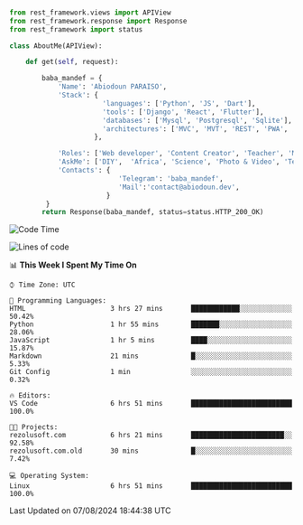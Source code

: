 ###
```python
from rest_framework.views import APIView
from rest_framework.response import Response
from rest_framework import status

class AboutMe(APIView):

    def get(self, request):

        baba_mandef = {
            'Name': 'Abiodoun PARAISO',
            'Stack': {
                       'languages': ['Python', 'JS', 'Dart'],
                       'tools': ['Django', 'React', 'Flutter'],
                       'databases': ['Mysql', 'Postgresql', 'Sqlite'],
                       'architectures': ['MVC', 'MVT', 'REST', 'PWA', 'SPA', 'MicroServices']
                     },

            'Roles': ['Web developer', 'Content Creator', 'Teacher', 'Mentor'],
            'AskMe': ['DIY',  'Africa', 'Science', 'Photo & Video', 'Tech'],
            'Contacts': {
                           'Telegram': 'baba_mandef',
                           'Mail':'contact@abiodoun.dev',
                        }
         }
        return Response(baba_mandef, status=status.HTTP_200_OK)

```                    

<!--START_SECTION:waka-->
![Code Time](http://img.shields.io/badge/Code%20Time-1%2C112%20hrs%2024%20mins-blue)

![Lines of code](https://img.shields.io/badge/From%20Hello%20World%20I%27ve%20Written-420%20Thousand%20lines%20of%20code-blue)

📊 **This Week I Spent My Time On** 

```text
⌚︎ Time Zone: UTC

💬 Programming Languages: 
HTML                     3 hrs 27 mins       ████████████░░░░░░░░░░░░░   50.42% 
Python                   1 hr 55 mins        ███████░░░░░░░░░░░░░░░░░░   28.06% 
JavaScript               1 hr 5 mins         ████░░░░░░░░░░░░░░░░░░░░░   15.87% 
Markdown                 21 mins             █░░░░░░░░░░░░░░░░░░░░░░░░   5.33% 
Git Config               1 min               ░░░░░░░░░░░░░░░░░░░░░░░░░   0.32%

🔥 Editors: 
VS Code                  6 hrs 51 mins       █████████████████████████   100.0%

🐱‍💻 Projects: 
rezolusoft.com           6 hrs 21 mins       ███████████████████████░░   92.58% 
rezolusoft.com.old       30 mins             █░░░░░░░░░░░░░░░░░░░░░░░░   7.42%

💻 Operating System: 
Linux                    6 hrs 51 mins       █████████████████████████   100.0%

```


 Last Updated on 07/08/2024 18:44:38 UTC
<!--END_SECTION:waka-->
